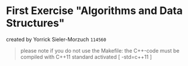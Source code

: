 # First Exercise "Algorithms and Data Structures"

created by Yorrick Sieler-Morzuch `114560`

> please note if you do not use the Makefile:
> the C++-code must be compiled with C++11 standard activated [ -std=c++11 ]
